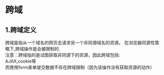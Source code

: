# 跨域
## 1.跨域定义
 跨域是指从一个域名的网页去请求另一个非同源域名的资源。
在浏览器同源性策略下,跨域操作是会被限制的.</br>
注意：跨域指的是试图获取非同源下的资源，因此跨域包括:</br>
AJAX,cookie等</br>
而使用form表单提交数据不存在跨域限制（因为该操作没有获取资源的动作）

